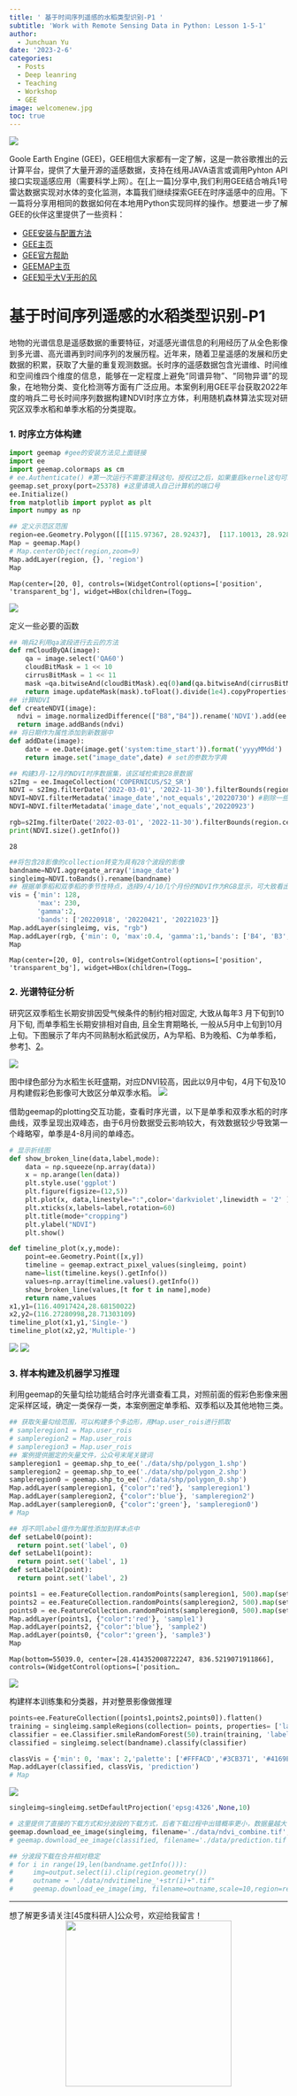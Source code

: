 ```yaml
---
title: ' 基于时间序列遥感的水稻类型识别-P1 '
subtitle: 'Work with Remote Sensing Data in Python: Lesson 1-5-1'
author:
  - Junchuan Yu
date: '2023-2-6'
categories:
  - Posts
  - Deep leanring
  - Teaching
  - Workshop
  - GEE
image: welcomenew.jpg
toc: true
---
```


![](https://dunazo.oss-cn-beijing.aliyuncs.com/blog/WRSDP-5-1.jpg#pic_center)


<p align="justify ">Goole Earth Engine (GEE)，GEE相信大家都有一定了解，这是一款谷歌推出的云计算平台，提供了大量开源的遥感数据，支持在线用JAVA语言或调用Pyhton API接口实现遥感应用（需要科学上网）。在[上一篇]分享中,我们利用GEE结合哨兵1号雷达数据实现对水体的变化监测，本篇我们继续探索GEE在时序遥感中的应用。下一篇将分享用相同的数据如何在本地用Python实现同样的操作。想要进一步了解GEE的伙伴这里提供了一些资料：<p>

* [GEE安装与配置方法](https://zhuanlan.zhihu.com/p/550679685)
* [GEE主页](https://code.earthengine.google.com/)
* [GEE官方帮助](https://developers.google.com/earth-engine/)
* [GEEMAP主页](https://geemap.org/)
* [GEE知乎大V无形的风](https://zhuanlan.zhihu.com/p/29000495)

# 基于时间序列遥感的水稻类型识别-P1

<p align="justify ">地物的光谱信息是遥感数据的重要特征，对遥感光谱信息的利用经历了从全色影像到多光谱、高光谱再到时间序列的发展历程。近年来，随着卫星遥感的发展和历史数据的积累，获取了大量的重复观测数据。长时序的遥感数据包含光谱维、时间维和空间维四个维度的信息，能够在一定程度上避免“同谱异物”、“同物异谱”的现象，在地物分类、变化检测等方面有广泛应用。本案例利用GEE平台获取2022年度的哨兵二号长时间序列数据构建NDVI时序立方体，利用随机森林算法实现对研究区双季水稻和单季水稻的分类提取。<p>

### 1. 时序立方体构建


```python
import geemap #gee的安装方法见上面链接
import ee
import geemap.colormaps as cm
# ee.Authenticate() #第一次运行不需要注释这句，授权过之后，如果重启kernel这句可以注释掉，不必进行授权步骤也可以，如果报错需要重新授权。
geemap.set_proxy(port=25378) #这里请填入自己计算机的端口号
ee.Initialize()
from matplotlib import pyplot as plt
import numpy as np
```


```python
## 定义示范区范围
region=ee.Geometry.Polygon([[[115.97367, 28.92437],  [117.10013, 28.92824],  [117.09920, 27.93711],   [115.98318, 27.93339],   [115.97367, 28.92437]]])
Map = geemap.Map()
# Map.centerObject(region,zoom=9)
Map.addLayer(region, {}, 'region')
Map
```


    Map(center=[20, 0], controls=(WidgetControl(options=['position', 'transparent_bg'], widget=HBox(children=(Togg…


![](https://dunazo.oss-cn-beijing.aliyuncs.com/blog/1.JPG)

定义一些必要的函数


```python
## 哨兵2利用qa波段进行去云的方法
def rmCloudByQA(image):
    qa = image.select('QA60')
    cloudBitMask = 1 << 10
    cirrusBitMask = 1 << 11 
    mask =qa.bitwiseAnd(cloudBitMask).eq(0)and(qa.bitwiseAnd(cirrusBitMask).eq(0))
    return image.updateMask(mask).toFloat().divide(1e4).copyProperties(image, ["system:time_start"])
## 计算NDVI
def createNDVI(image):
  ndvi = image.normalizedDifference(["B8","B4"]).rename('NDVI').add(ee.Number(1)).divide(ee.Number(2.0)).multiply(ee.Number(255)).toByte()
  return image.addBands(ndvi)
## 将日期作为属性添加到新数据中
def addDate(image):
    date = ee.Date(image.get('system:time_start')).format('yyyyMMdd')
    return image.set("image_date",date) # set的参数为字典
```


```python
## 构建3月-12月的NDVI时序数据集，该区域检索到28景数据
s2Img = ee.ImageCollection('COPERNICUS/S2_SR')
NDVI = s2Img.filterDate('2022-03-01', '2022-11-30').filterBounds(region.centroid()).filter(ee.Filter.lt('CLOUDY_PIXEL_PERCENTAGE', 64)).map(rmCloudByQA).map(addDate).map(createNDVI).select('NDVI').sort("image_date")
NDVI=NDVI.filterMetadata('image_date','not_equals','20220730') #剔除一些受云亮影响数据缺失较多的数据
NDVI=NDVI.filterMetadata('image_date','not_equals','20220923')

rgb=s2Img.filterDate('2022-03-01', '2022-11-30').filterBounds(region.centroid()).filter(ee.Filter.lt('CLOUDY_PIXEL_PERCENTAGE', 30)).map(rmCloudByQA).mosaic()
print(NDVI.size().getInfo())
```

    28
    


```python
##将包含28影像的collection转变为具有28个波段的影像
bandname=NDVI.aggregate_array('image_date')
singleimg=NDVI.toBands().rename(bandname) 
## 根据单季稻和双季稻的季节性特点，选择9/4/10几个月份的NDVI作为RGB显示，可大致看出不同时段水稻的分布情况，见后面分析
vis = {'min': 128,
       'max': 230,
       'gamma':2,
       'bands': ['20220918', '20220421', '20221023']}
Map.addLayer(singleimg, vis, "rgb")
Map.addLayer(rgb, {'min': 0, 'max':0.4, 'gamma':1,'bands': ['B4', 'B3', 'B2']}, "s2")
Map
```


    Map(center=[20, 0], controls=(WidgetControl(options=['position', 'transparent_bg'], widget=HBox(children=(Togg…


### 2. 光谱特征分析

研究区双季稻生长期安排因受气候条件的制约相对固定, 大致从每年3 月下旬到10月下旬, 而单季稻生长期安排相对自由, 且全生育期略长, 一般从5月中上旬到10月上旬。下图展示了年内不同熟制水稻武侯历，A为早稻、B为晚稻、C为单季稻，参考[1](http://www.jnr.ac.cn/CN/10.11849/zrzyxb.2011.02.002)、[2](https://www.cnblogs.com/enviidl/p/16943528.html)。

![](https://dunazo.oss-cn-beijing.aliyuncs.com/blog/10.png)

图中绿色部分为水稻生长旺盛期，对应DNVI较高，因此以9月中旬，4月下旬及10月构建假彩色影像可大致区分单双季水稻。
![](https://dunazo.oss-cn-beijing.aliyuncs.com/blog/2.JPG)

<p align="justify ">借助geemap的plotting交互功能，查看时序光谱，以下是单季和双季水稻的时序曲线，双季呈现出双峰态，由于6月份数据受云影响较大，有效数据较少导致第一个峰略窄，单季是4-8月间的单峰态。<p>


```python
# 显示折线图
def show_broken_line(data,label,mode):
    data = np.squeeze(np.array(data))
    x = np.arange(len(data))
    plt.style.use('ggplot')
    plt.figure(figsize=(12,5))
    plt.plot(x, data,linestyle=":",color='darkviolet',linewidth = '2' )#, label="1", linestyle=":")
    plt.xticks(x,labels=label,rotation=60)
    plt.title(mode+"cropping")
    plt.ylabel("NDVI")
    plt.show()

def timeline_plot(x,y,mode):
    point=ee.Geometry.Point([x,y])
    timeline = geemap.extract_pixel_values(singleimg, point)
    name=list(timeline.keys().getInfo())
    values=np.array(timeline.values().getInfo())
    show_broken_line(values,[t for t in name],mode)
    return name,values
x1,y1=(116.40917424,28.68150022)
x2,y2=(116.27280998,28.71303109)
timeline_plot(x1,y1,'Single-')
timeline_plot(x2,y2,'Multiple-')
```

![](https://dunazo.oss-cn-beijing.aliyuncs.com/blog/12.png)
![](https://dunazo.oss-cn-beijing.aliyuncs.com/blog/11.png)

   


### 3. 样本构建及机器学习推理

<p align="justify ">利用geemap的矢量勾绘功能结合时序光谱查看工具，对照前面的假彩色影像来圈定采样区域，确定一类保存一类，本案例圈定单季稻、双季稻以及其他地物三类。<p>


```python
## 获取矢量勾绘范围，可以构建多个多边形，用Map.user_rois进行抓取
# sampleregion1 = Map.user_rois
# sampleregion2 = Map.user_rois
# sampleregion3 = Map.user_rois
## 案例提供圈定的矢量文件，公众号末尾关键词
sampleregion1 = geemap.shp_to_ee('./data/shp/polygon_1.shp')
sampleregion2 = geemap.shp_to_ee('./data/shp/polygon_2.shp')
sampleregion0 = geemap.shp_to_ee('./data/shp/polygon_0.shp')
Map.addLayer(sampleregion1, {"color":'red'}, 'sampleregion1')
Map.addLayer(sampleregion2, {"color":'blue'}, 'sampleregion2')
Map.addLayer(sampleregion0, {"color":'green'}, 'sampleregion0')
# Map
```


```python
## 将不同label值作为属性添加到样本点中
def setLabel0(point):
  return point.set('label', 0) 
def setLabel1(point):
  return point.set('label', 1) 
def setLabel2(point):
  return point.set('label', 2) 
```


```python
points1 = ee.FeatureCollection.randomPoints(sampleregion1, 500).map(setLabel1)
points2 = ee.FeatureCollection.randomPoints(sampleregion2, 500).map(setLabel2)
points0 = ee.FeatureCollection.randomPoints(sampleregion0, 500).map(setLabel0)
Map.addLayer(points1, {"color":'red'}, 'sample1')
Map.addLayer(points2, {"color":'blue'}, 'sample2')
Map.addLayer(points0, {"color":'green'}, 'sample3')
Map
```


    Map(bottom=55039.0, center=[28.414352008722247, 836.5219071911866], controls=(WidgetControl(options=['position…

![](https://dunazo.oss-cn-beijing.aliyuncs.com/blog/4.JPG)

构建样本训练集和分类器，并对整景影像做推理


```python
points=ee.FeatureCollection([points1,points2,points0]).flatten()
training = singleimg.sampleRegions(collection= points, properties= ['label'],scale= 10)
classifier = ee.Classifier.smileRandomForest(50).train(training, 'label', singleimg.bandNames())
classified = singleimg.select(bandname).classify(classifier)
```


```python
classVis = {'min': 0, 'max': 2,'palette': ['#FFFACD','#3CB371', '#4169E1']}
Map.addLayer(classified, classVis, 'prediction')
# Map
```


![](https://dunazo.oss-cn-beijing.aliyuncs.com/blog/7.JPG)

```python
singleimg=singleimg.setDefaultProjection('epsg:4326',None,10)
```


```python
# 这里提供了直接的下载方式和分波段的下载方式，后者下载过程中出错概率更小，数据量越大下载越不稳定，主要受网络和梯子的影响
geemap.download_ee_image(singleimg, filename='./data/ndvi_combine.tif',scale=10,region=region,crs='EPSG:4326')
# geemap.download_ee_image(classified, filename='./data/prediction.tif',scale=10,region=region,crs='EPSG:4326')

## 分波段下载在合并相对稳定
# for i in range(19,len(bandname.getInfo())):
#     img=output.select(i).clip(region.geometry())
#     outname = './data/ndvitimeline_'+str(i)+".tif"
#     geemap.download_ee_image(img, filename=outname,scale=10,region=region.geometry(),crs='EPSG:4326')
```

----------------------------------------
想了解更多请关注[45度科研人]公众号，欢迎给我留言！
<span style="display: block; text-align: center; margin-left: auto; margin-right: auto;">
    <img src="https://dunazo.oss-cn-beijing.aliyuncs.com/blog/wechat-simple.png" width="300"  alt="">
</span>
